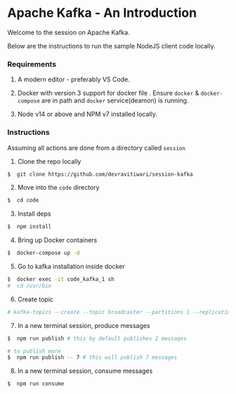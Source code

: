 # Apache Kafka - An Introduction

Welcome to the session on Apache Kafka.

Below are the instructions to run the sample NodeJS client code locally.

### Requirements 
1. A modern editor - preferably VS Code.

2. Docker with version 3 support for docker file . Ensure `docker` & `docker-compose` are in path  and `docker` service(deamon) is running.

3. Node v14 or above and NPM v7 installed locally.

### Instructions

Assuming all actions are done from a directory called `session` 

1. Clone the repo locally
```sh
$  git clone https://github.com/devravitiwari/session-kafka
```

2. Move into the `code` directory
```sh
$  cd code
```

3. Install deps
```sh
$  npm install
```

4. Bring up Docker containers
```sh
$  docker-compose up -d
```

5. Go to kafka installation inside docker
```sh
$  docker exec -it code_kafka_1 sh
#  cd /usr/bin
```

6. Create topic
```sh
# kafka-topics --create --topic broadcaster --partitions 1 --replication-factor 1 --bootstrap-server localhost:9092 
```

7. In a new terminal session, produce messages
```sh
$  npm run publish # this by default publishes 2 messages

# to publish more
$  npm run publish -- 7 # this will publish 7 messages
```

8. In a new terminal session, consume messages
```sh
$  npm run consume
```

